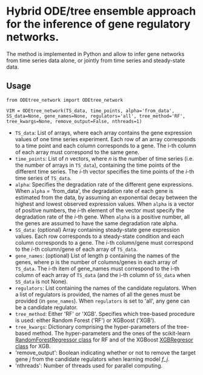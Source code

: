 # Hybrid ODE/tree ensemble approach for the inference of gene regulatory networks.

The method is implemented in Python and allow to infer gene networks from time series data alone, or jointly from time series and steady-state data.

## Usage

```
from ODEtree_network import ODEtree_network

VIM = ODEtree_network(TS_data, time_points, alpha='from_data', SS_data=None, gene_names=None, regulators='all', tree_method='RF', tree_kwargs=None, remove_output=False, nthreads=1)
```
- `TS_data`: List of arrays, where each array contains the gene expression values of one time series experiment. Each row of an array corresponds to a time point and each column corresponds to a gene. The i-th column of each array must correspond to the same gene.
- `time_points`: List of *n* vectors, where *n* is the number of time series (i.e. the number of arrays in `TS_data`), containing the time points of the different time series. The *i*-th vector specifies the time points of the *i*-th time series of `TS_data`.
- `alpha`: Specifies the degradation rate of the different gene expressions. When `alpha` = 'from_data', the degradation rate of each gene is estimated from the data, by assuming an exponential decay between the highest and lowest observed expression values. When `alpha` is a vector of positive numbers, the *i*-th element of the vector must specify the degradation rate of the *i*-th gene. When `alpha` is a positive number, all the genes are assumed to have the same degradation rate alpha.
- `SS_data`: (optional) Array containing steady-state gene expression values. Each row corresponds to a steady-state condition and each column corresponds to a gene. The *i*-th column/gene must correspond to the *i*-th column/gene of each array of `TS_data`.
- `gene_names`: (optional) List of length p containing the names of the genes, where p is the number of columns/genes in each array of `TS_data`. The i-th item of gene_names must correspond to the i-th column of each array of `TS_data` (and the i-th column of `SS_data` when `SS_data` is not None).
- `regulators`: List containing the names of the candidate regulators. When a list of regulators is provided, the names of all the genes must be provided (in `gene_names`). When `regulators` is set to 'all', any gene can be a candidate regulator.
- `tree_method`: Either 'RF' or 'XGB'. Specifies which tree-based procedure is used: either Random Forest ('RF') or XGBoost ('XGB').
- `tree_kwargs`: Dictionary comprising the hyper-parameters of the tree-based method. The hyper-parameters and the ones of the scikit-learn [RandomForestRegressor class](https://scikit-learn.org/stable/modules/generated/sklearn.ensemble.RandomForestRegressor.html) for RF and of the XGBoost [XGBRegresor class](https://xgboost.readthedocs.io/en/latest/python/python_api.html) for XGB.
- 'remove_output': Boolean indicating whether or not to remove the target gene *j* from the candidate regulators when learning model *f_j*.
- 'nthreads': Number of threads used for parallel computing.


